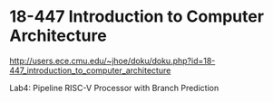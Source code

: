 # 18-447 Introduction to Computer Architecture

http://users.ece.cmu.edu/~jhoe/doku/doku.php?id=18-447_introduction_to_computer_architecture

Lab4: Pipeline RISC-V Processor with Branch Prediction
